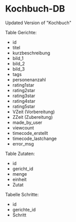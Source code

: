 # Kochbuch-DB
Updated Version of "Kochbuch"


Table Gerichte:
 - id
 - titel
 - kurzbeschreibung
 - bild_1
 - bild_2
 - bild_3
 - tags
 - personenanzahl
 - rating1star
 - rating2star
 - rating3star
 - rating4star
 - rating5star
 - VZeit (Vorbereitung)
 - ZZeit (Zubereitung)
 - made_by_user
 - viewcount
 - timecode_erstellt
 - timecode_lastchange
 - error_msg

Table Zutaten:
 - id
 - gericht_id
 - menge
 - einheit
 - Zutat

Tabelle Schritte:
 - id
 - gerichte_id
 - Schritt